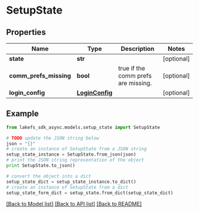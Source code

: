 # SetupState


## Properties

Name | Type | Description | Notes
------------ | ------------- | ------------- | -------------
**state** | **str** |  | [optional] 
**comm_prefs_missing** | **bool** | true if the comm prefs are missing. | [optional] 
**login_config** | [**LoginConfig**](LoginConfig.md) |  | [optional] 

## Example

```python
from lakefs_sdk_async.models.setup_state import SetupState

# TODO update the JSON string below
json = "{}"
# create an instance of SetupState from a JSON string
setup_state_instance = SetupState.from_json(json)
# print the JSON string representation of the object
print SetupState.to_json()

# convert the object into a dict
setup_state_dict = setup_state_instance.to_dict()
# create an instance of SetupState from a dict
setup_state_form_dict = setup_state.from_dict(setup_state_dict)
```
[[Back to Model list]](../README.md#documentation-for-models) [[Back to API list]](../README.md#documentation-for-api-endpoints) [[Back to README]](../README.md)


